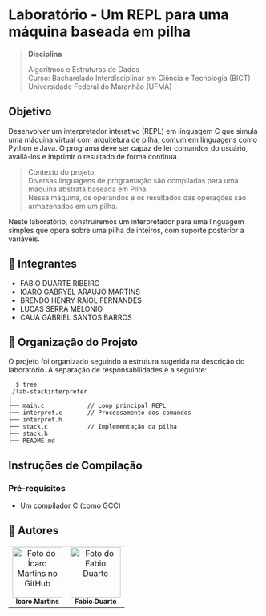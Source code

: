 # Laboratório -  Um REPL para uma máquina baseada em pilha

> **Disciplina** <br>
>
> Algoritmos e Estruturas de Dados  
> Curso: Bacharelado Interdisciplinar em Ciência e Tecnologia (BICT)  
> Universidade Federal do Maranhão (UFMA)

## Objetivo
Desenvolver um interpretador interativo (REPL) em linguagem C que simula uma máquina virtual com arquitetura de pilha, comum em linguagens como Python e Java. O programa deve ser capaz de ler comandos do usuário, avaliá-los e imprimir o resultado de forma contínua.

> Contexto do projeto: <br> Diversas linguagens de programação são compiladas para uma máquina abstrata baseada em Pilha. <br> Nessa máquina, os operandos e os resultados das operações são armazenados em um pilha.

Neste laboratório, construiremos um interpretador para uma linguagem simples que opera sobre uma pilha de inteiros, com suporte posterior a variáveis.

## 👥 Integrantes
- FABIO DUARTE RIBEIRO
- ICARO GABRYEL ARAUJO MARTINS
- BRENDO HENRY RAIOL FERNANDES
- LUCAS SERRA MELONIO
- CAUA GABRIEL SANTOS BARROS

## 📂 Organização do Projeto
O projeto foi organizado seguindo a estrutura sugerida na descrição do laboratório. A separação de responsabilidades é a seguinte:
```shell
  $ tree
 /lab-stackinterpreter
│
├── main.c            // Loop principal REPL
├── interpret.c       // Processamento dos comandos
├── interpret.h
├── stack.c           // Implementação da pilha
├── stack.h
├── README.md
```


## Instruções de Compilação
### Pré-requisitos
- Um compilador C (como GCC)

## 🤝 Autores
<table>
  <tr>
    <td align="center">
      <a href="https://github.com/Martins98725" title="defina o título do link">
        <img src="https://avatars.githubusercontent.com/u/114537757?v=4" width="100px;" alt="Foto do Ícaro Martins no GitHub"/><br>
        <sub>
          <b>Ícaro Martins</b>
        </sub>
      </a>
    </td>
  <td align="center">
      <a href="https://github.com/FabinDr" title="defina o título do link">
        <img src="https://avatars.githubusercontent.com/u/124143933?v=4" width="100px;" alt="Foto do Fabio Duarte"/><br>
        <sub>
          <b>Fabio Duarte</b>
        </sub>
      </a>
    </td>
    
</table>
